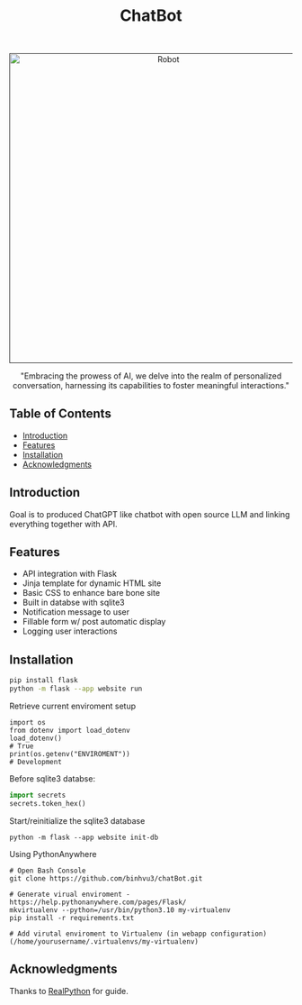 <!--https://www.readme-templates.com/  -->
<h1 align="center"> ChatBot </h1> <br>
<p align="center">
  <a href="">
    <img alt="Robot" title="Robot" src="https://static.vecteezy.com/system/resources/previews/000/271/349/original/chatbot-web-banner-vector.jpg" width="550">
  </a>
</p>

<p align="center">
  "Embracing the prowess of AI, we delve into the realm of personalized conversation, harnessing its capabilities to foster meaningful interactions."
</p>


<!-- START doctoc generated TOC please keep comment here to allow auto update -->
<!-- DON'T EDIT THIS SECTION, INSTEAD RE-RUN doctoc TO UPDATE -->
## Table of Contents

- [Introduction](#introduction)
- [Features](#features)
- [Installation](#installation)
- [Acknowledgments](#acknowledgments)

<!-- END doctoc generated TOC please keep comment here to allow auto update -->

## Introduction
Goal is to produced ChatGPT like chatbot with open source LLM and linking everything together with API.

## Features

* API integration with Flask
* Jinja template for dynamic HTML site
* Basic CSS to enhance bare bone site
* Built in databse with sqlite3
* Notification message to user
* Fillable form w/ post automatic display
* Logging user interactions

## Installation
```bash
pip install flask
python -m flask --app website run
```
Retrieve current enviroment setup
```
import os
from dotenv import load_dotenv
load_dotenv()
# True
print(os.getenv("ENVIROMENT"))
# Development
```

Before sqlite3 databse:
``` python
import secrets
secrets.token_hex()
```

Start/reinitialize the sqlite3 database
```
python -m flask --app website init-db
```

Using PythonAnywhere
```
# Open Bash Console
git clone https://github.com/binhvu3/chatBot.git

# Generate virual enviroment - https://help.pythonanywhere.com/pages/Flask/
mkvirtualenv --python=/usr/bin/python3.10 my-virtualenv
pip install -r requirements.txt

# Add virutal enviroment to Virtualenv (in webapp configuration)
(/home/yourusername/.virtualenvs/my-virtualenv)
```
## Acknowledgments

Thanks to [RealPython](https://realpython.com/flask-project/) for guide.
